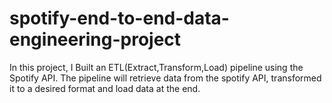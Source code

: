 # spotify-end-to-end-data-engineering-project


In this project, I Built an ETL(Extract,Transform,Load) pipeline using the Spotify API. The pipeline will retrieve data from the spotify API, transformed it to a desired format and load data at the end.
